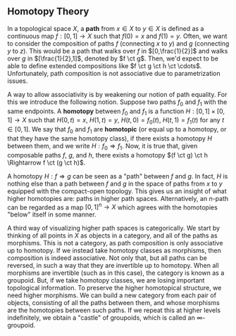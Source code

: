 ## Homotopy Theory

In a topological space $X$, a **path** from $x \in X$ to $y \in X$ is defined as a continuous map $f : [0,1] \rightarrow X$ such that $f(0) = x$ and $f(1) = y$.
Often, we want to consider the composition of paths $f$ (connecting $x$ to $y$) and $g$ (connecting $y$ to $z$).
This would be a path that walks over $f$ in $[0,\frac{1}{2}]$ and walks over $g$ in $[\frac{1}{2},1]$, denoted by $f \ct g$.
Then, we'd expect to be able to define extended compositions like $f \ct g \ct h \ct \cdots$.
Unfortunately, path composition is not associative due to parametrization issues.

A way to allow associativity is by weakening our notion of path equality.
For this we introduce the following notion.
Suppose two paths $f_0$ and $f_1$ with the same endpoints.
A **homotopy** between $f_0$ and $f_1$ is a function $H : [0,1] \times [0,1] \rightarrow X$ such that $H(0,t) = x$, $H(1,t) = y$, $H(t,0) = f_0(t)$, $H(t,1) = f_1(t)$ for any $t \in [0,1]$.
We say that $f_0$ and $f_1$ are **homotopic** (or equal up to a homotopy, or that they have the same homotopy class), if there exists a homotopy $H$ between them, and we write $H : f_0 \Rightarrow f_1$.
Now, it is true that, given composable paths $f$, $g$, and $h$, there exists a homotopy $(f \ct g) \ct h \Rightarrow f \ct (g \ct h)$.

A homotopy $H : f \Rightarrow g$ can be seen as a "path" between $f$ and $g$.
In fact, $H$ is nothing else than a path between $f$ and $g$ in the space of paths from $x$ to $y$ equipped with the compact-open topology.
This gives us an insight of what higher homotopies are: paths in higher path spaces.
Alternatively, an $n$-path can be regarded as a map $[0,1]^n \rightarrow X$ which agrees with the homotopies "below" itself in some manner.

A third way of visualizing higher path spaces is categorically.
We start by thinking of all points in $X$ as objects in a category, and all of the paths as morphisms.
This is not a category, as path composition is only associative up to homotopy.
If we instead take homotopy classes as morphisms, then composition is indeed associative.
Not only that, but all paths can be reversed, in such a way that they are invertible up to homotopy.
When all morphisms are invertible (such as in this case), the category is known as a groupoid.
But, if we take homotopy classes, we are losing important topological information.
To preserve the higher homotopical structure, we need higher morphisms.
We can build a new category from each pair of objects, consisting of all the paths between them, and whose morphisms are the homotopies between such paths.
If we repeat this at higher levels indefinitely, we obtain a "castle" of groupoids, which is called an $\infty$-groupoid.
